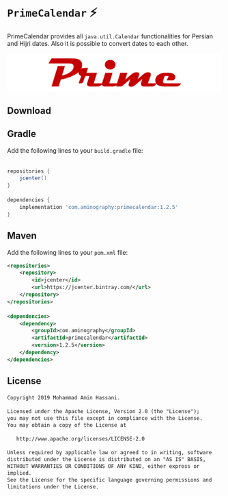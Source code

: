 # `PrimeCalendar` :zap:

PrimeCalendar provides all `java.util.Calendar` functionalities for Persian and Hijri dates.
Also it is possible to convert dates to each other.
  
![](static/prime_logo.png)
  
Download
--------
## Gradle
Add the following lines to your `build.gradle` file:
```gradle
  
repositories {
    jcenter()
}
  
dependencies {
    implementation 'com.aminography:primecalendar:1.2.5'
}
```

## Maven
Add the following lines to your `pom.xml` file:

```xml
<repositories>
    <repository>
        <id>jcenter</id>
        <url>https://jcenter.bintray.com/</url>
    </repository>
</repositories>

<dependencies>
    <dependency>
        <groupId>com.aminography</groupId>
        <artifactId>primecalendar</artifactId>
        <version>1.2.5</version>
    </dependency>
</dependencies>
```

License
--------
```
Copyright 2019 Mohammad Amin Hassani.

Licensed under the Apache License, Version 2.0 (the "License");
you may not use this file except in compliance with the License.
You may obtain a copy of the License at

   http://www.apache.org/licenses/LICENSE-2.0

Unless required by applicable law or agreed to in writing, software
distributed under the License is distributed on an "AS IS" BASIS,
WITHOUT WARRANTIES OR CONDITIONS OF ANY KIND, either express or implied.
See the License for the specific language governing permissions and
limitations under the License.
```
